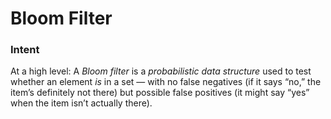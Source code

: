 # Bloom Filter 
### Intent
At a high level:
A <em>Bloom filter</em> is a <em>probabilistic data structure</em> used to test whether an element <em>is</em> in a set — with no false negatives (if it says “no,” the item’s definitely not there) but possible false positives (it might say “yes” when the item isn’t actually there).
